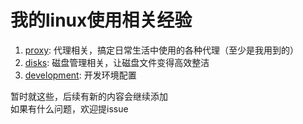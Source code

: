 # 我的linux使用相关经验

1. [proxy](./proxy/proxy.md): 代理相关，搞定日常生活中使用的各种代理（至少是我用到的）
2. [disks](./disks/diskmount.md): 磁盘管理相关，让磁盘文件变得高效整洁
3. [development](./development/development.md): 开发环境配置

暂时就这些，后续有新的内容会继续添加  
如果有什么问题，欢迎提issue
